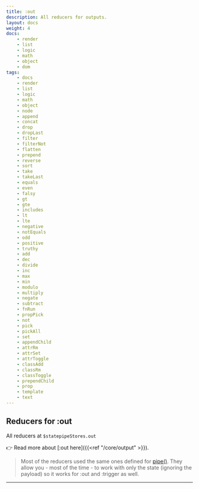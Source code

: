 ```yaml
---
title: :out
description: All reducers for outputs.
layout: docs
weight: 4
docs:
    - render
    - list
    - logic
    - math
    - object
    - dom
tags:
    - docs
    - render
    - list
    - logic
    - math
    - object
    - node
    - append
    - concat
    - drop
    - dropLast
    - filter
    - filterNot
    - flatten
    - prepend
    - reverse
    - sort
    - take
    - takeLast
    - equals
    - even
    - falsy
    - gt
    - gte
    - includes
    - lt
    - lte
    - negative
    - notEquals
    - odd
    - positive
    - truthy
    - add
    - dec
    - divide
    - inc
    - max
    - min
    - modulo
    - multiply
    - negate
    - subtract
    - fnRun
    - propPick
    - not
    - pick
    - pickAll
    - set
    - appendChild
    - attrRm
    - attrSet
    - attrToggle
    - classAdd
    - classRm
    - classToggle
    - prependChild
    - prop
    - template
    - text
---
```


## Reducers for :out

All reducers at `$statepipeStores.out`

👉  Read more about [:out here]({{<ref "/core/output" >}}).

> Most of the reducers used the same ones defined for [pipe()](../pipe). They allow you - most of the time - to work with only the state (ignoring the payload) so it works for :out and :trigger as well.

---
